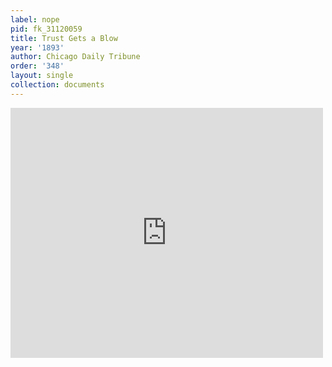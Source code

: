 ```yaml
---
label: nope
pid: fk_31120059
title: Trust Gets a Blow
year: '1893'
author: Chicago Daily Tribune
order: '348'
layout: single
collection: documents
---
```

<iframe src="https://northwestern.app.box.com/embed/s/fmb93v7vmxneneold6x85xvf9e9ombpf?sortColumn=date&view=list" width="500" height="400" frameborder="0" allowfullscreen webkitallowfullscreen msallowfullscreen></iframe>
